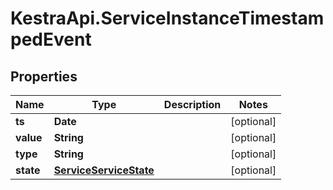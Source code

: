 # KestraApi.ServiceInstanceTimestampedEvent

## Properties

Name | Type | Description | Notes
------------ | ------------- | ------------- | -------------
**ts** | **Date** |  | [optional] 
**value** | **String** |  | [optional] 
**type** | **String** |  | [optional] 
**state** | [**ServiceServiceState**](ServiceServiceState.md) |  | [optional] 


